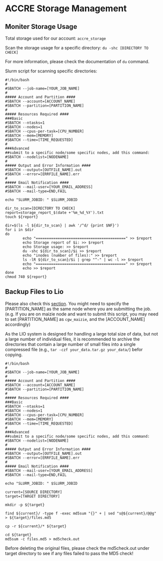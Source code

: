# ACCRE Storage Management


## Moniter Storage Usage
Total storage used for our account: `accre_storage`

Scan the storage usage for a specific directory: `du -shc [DIRECTORY TO CHECK]`

For more information, please check the documentation of `du` command.

Slurm script for scanning specific directories:
```
#!/bin/bash
#
#SBATCH --job-name=[YOUR_JOB_NAME]
#
##### Account and Partition ####
#SBATCH --account=[ACCOUNT_NAME]
#SBATCH --partition=[PARTITION_NAME]
#
##### Resources Required ####
###Basic
#SBATCH --ntasks=1
#SBATCH --nodes=1
#SBATCH --cpus-per-task=[CPU_NUMBER]
#SBATCH --mem=[MEMORY]
#SBATCH --time=[TIME_REQUESTED]
#
###Advanced
##submit to a specific node/some specific nodes, add this command: #SBATCH --nodelist=[NODENAME]
#
##### Output and Error Information ####
#SBATCH --output=[OUTFILE_NAME].out
#SBATCH --error=[ERRFILE_NAME].err
#
##### Email Notification ####
#SBATCH --mail-user=[YOUR_EMAIL_ADDRESS]
#SBATCH --mail-type=END,FAIL

echo "SLURM_JOBID: " $SLURM_JOBID

dir_to_scan=[DIRECTORY TO CHECK]
report=storage_report_$(date +'%m_%d_%Y').txt
touch ${report}

dir=$(ls -l ${dir_to_scan} | awk '/^d/ {print $NF}')
for i in $dir
do
        echo "=========================================" >> $report
        echo Storage report of $i: >> $report
        echo Storage usage: >> $report
        du -shc ${dir_to_scan}/$i >> $report
        echo "inodes (number of files):" >> $report
        ls -lR ${dir_to_scan}/$i | grep "^-" | wc -l >> $report
        echo "=========================================" >> $report
        echo >> $report
done
chmod 740 ${report}
```


## Backup Files to Lio
Please also check this [section](Slurm%20Usage.md#special-notes-for-lio-system). You might need to specify the \[PARTITION_NAME\] as the same node where you are submitting the job. (e.g. If you are on maizie node and want to submit this script, you may need to set \[PARTITION_NAME\] as `cgw_maizie`, and the \[ACCOUNT_NAME\] accordingly)

As the LIO system is designed for handling a large total size of data, but not a large number of individual files, it is recommended to archive the directories that contain a large number of small files into a single compressed file (e.g., `tar -czf your_data.tar.gz your_data/`) befor copying.

```
#!/bin/bash
#
#SBATCH --job-name=[YOUR_JOB_NAME]
#
##### Account and Partition ####
#SBATCH --account=[ACCOUNT_NAME]
#SBATCH --partition=[PARTITION_NAME]
#
##### Resources Required ####
###Basic
#SBATCH --ntasks=1
#SBATCH --nodes=1
#SBATCH --cpus-per-task=[CPU_NUMBER]
#SBATCH --mem=[MEMORY]
#SBATCH --time=[TIME_REQUESTED]
#
###Advanced
##submit to a specific node/some specific nodes, add this command: #SBATCH --nodelist=[NODENAME]
#
##### Output and Error Information ####
#SBATCH --output=[OUTFILE_NAME].out
#SBATCH --error=[ERRFILE_NAME].err
#
##### Email Notification ####
#SBATCH --mail-user=[YOUR_EMAIL_ADDRESS]
#SBATCH --mail-type=END,FAIL

echo "SLURM_JOBID: " $SLURM_JOBID

current=[SOURCE DIRECTORY]
target=[TARGET DIRECTORY]

mkdir -p ${target}

find ${current}/ -type f -exec md5sum "{}" + | sed "s@${current}/@@g" > ${target}/files.md5

cp -r ${current}/* ${target}

cd ${target}
md5sum -c files.md5 > md5check.out
```

Before deleting the original files, please check the md5check.out under target directory to see if any files failed to pass the MD5 check!
